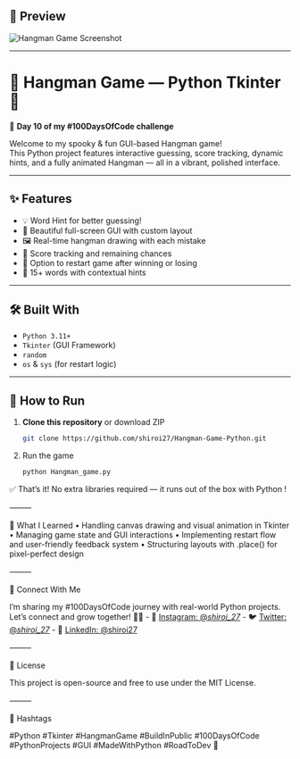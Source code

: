 ## 📸 Preview
![Hangman Game Screenshot](https://github.com/user-attachments/assets/b542fafe-b5d8-47bf-bd68-31c2123b0739)


---

# 🎯 Hangman Game — Python Tkinter 🎉  
🚀 **Day 10 of my #100DaysOfCode challenge**

Welcome to my spooky & fun GUI-based Hangman game!  
This Python project features interactive guessing, score tracking, dynamic hints, and a fully animated Hangman — all in a vibrant, polished interface.

---

## ✨ Features
- 💡 Word Hint for better guessing!
- 🎨 Beautiful full-screen GUI with custom layout
- 🖼️ Real-time hangman drawing with each mistake
- 💯 Score tracking and remaining chances
- 🔁 Option to restart game after winning or losing
- 🧩 15+ words with contextual hints

---

## 🛠️ Built With
- `Python 3.11+`
- `Tkinter` (GUI Framework)
- `random`
- `os` & `sys` (for restart logic)

---

## 🚀 How to Run

1. **Clone this repository** or download ZIP
   
   ```bash
   git clone https://github.com/shiroi27/Hangman-Game-Python.git
   ```
   
2. Run the game
   ```bash
   python Hangman_game.py
   ```


✅ That’s it! No extra libraries required — it runs out of the box with Python !

⸻

🧠 What I Learned
	•	Handling canvas drawing and visual animation in Tkinter
	•	Managing game state and GUI interactions
	•	Implementing restart flow and user-friendly feedback system
	•	Structuring layouts with .place() for pixel-perfect design

⸻


🤝 Connect With Me

I’m sharing my #100DaysOfCode journey with real-world Python projects.  
Let’s connect and grow together! 🌱✨
            - 📸 [Instagram: @_shiroi_27_](https://instagram.com/_shiroi_27_)
            - 🐦 [Twitter: @_shiroi_27_](https://twitter.com/_shiroi_27_)
            - 💼 [LinkedIn: @shiroi27](https://linkedin.com/in/shiroi27)

⸻

📜 License

This project is open-source and free to use under the MIT License.

⸻

📌 Hashtags

#Python #Tkinter #HangmanGame #BuildInPublic #100DaysOfCode #PythonProjects #GUI #MadeWithPython #RoadToDev 🎨
